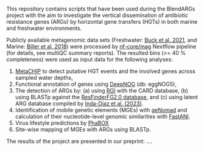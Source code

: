 This repository contains scripts that have been used during the BlendARGs project with the aim to investigate the vertical dissemination of antibiotic resistance genes (ARGs) by horizontal gene transfers (HGTs) in both marine and freshwater environments. 

Publicly available metagenomic data sets (Freshwater: [Buck et al. 2021](https://www.nature.com/articles/s41597-021-00910-1), and Marine: [Biller et al. 2018](https://www.nature.com/articles/sdata2018176)) were processed by [nf-core/mag](https://nf-co.re/mag/2.5.1/) Nextflow pipeline (for details, see multiQC summary reports). The resulted bins (>= 40 % completeness) were used as input data for the following analyses:

1. [MetaCHIP](https://github.com/songweizhi/MetaCHIP) to detect putative HGT events and the involved genes across sampled water depths,
2. Functional annotation of genes using [DeepNOG](https://github.com/univieCUBE/deepnog) (db: eggNOG5),
3. The detection of ARGs by:
   (a) using [RGI](https://github.com/arpcard/rgi) with the CARD database,
   (b) using BLASTp against the [ResFinderFG2.0 database](https://github.com/RemiGSC/ResFinder_FG_Construction), and
   (c) using latent ARG database compiled by [Inda-Díaz et al. (2023)](https://microbiomejournal.biomedcentral.com/articles/10.1186/s40168-023-01479-0).
4. Identification of mobile genetic elements (MGEs) with [geNomad](https://portal.nersc.gov/genomad/index.html) and calculation of their nucleotide-level genomic similarities with [FastANI](https://github.com/ParBLiSS/FastANI).
5. Virus lifestyle predictions by [PhaBOX](https://phage.ee.cityu.edu.hk/)
6. Site-wise mapping of MGEs with ARGs using BLASTp.

The results of the project are presented in our preprint: ....
